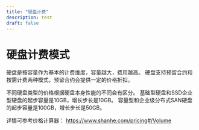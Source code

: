```yaml
---
title: "硬盘计费"
description: test
draft: false
---
```


# 硬盘计费模式

硬盘是按容量作为基本的计费维度，容量越大，费用越高。 硬盘支持预留合约和按需计费两种模式，预留合约会提供一定的价格折扣。

不同硬盘类型的价格根据硬盘本身性能的不同会有区分。
基础型硬盘和SSD企业型硬盘的起步容量是10GB，增长步长是10GB。 
容量型和企业级分布式SAN硬盘的起步容量是100GB，增长步长是50GB。

详情可参考价格计算器： https://www.shanhe.com/pricing#/Volume